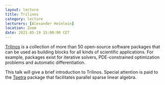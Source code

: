 ```yaml
---
layout: lecture
title: Trilinos
category: lecture
lecturers: [Alexander Heinlein]
location: Zoom
date: 2021-05-19 15:00:00 CET
---
```


[Trilinos] is a collection of more than 50 open-source software packages that can be used as building blocks for all kinds of scientific applications. For example, packages exist for iterative solvers, PDE-constrained optimization problems and automatic differentiation. 

This talk will give a brief introduction to Trilinos. Special attention is paid to the [Tpetra] package that facilitates parallel sparse linear algebra. 

[Trilinos]:https://trilinos.github.io/index.html

[Tpetra]:https://trilinos.github.io/tpetra.html
